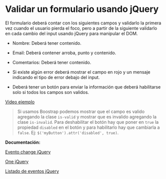 # Validar un formulario usando jQuery

El formulario deberá contar con los siguientes campos y validarlo la primera vez cuando el usuario pierda el foco, pero a partir de la siguiente validarlo en cada cambio del input usando jQuery para manipular el DOM.
   - Nombre: Deberá tener contenido.
   - Email: Deberá contener arroba, punto y contenido.
   - Comentarios: Deberá tener contenido.

- Si existe algún error deberá mostrar el campo en rojo y un mensaje indicando el tipo de error debajo del input.

- Deberá tener un botón para enviar la información que deberá habilitarse solo si todos los campos son validos.

[Video ejemplo](https://www.useloom.com/share/155aa51507d943998b7d0fc827019c00)

> Si usamos Boostrap podemos mostrar que el campo es valido agregando la clase `is-valid` y mostrar que es invalido agregando la clase `is-invalid`. Para deshabilitar el botón hay que poner en `true` la propiedad `disabled` en el botón y para habilitarlo hay que cambiarla a `false`. Ej: `$('myButton').attr('disabled', true)`.

**Documentación:**

[Evento change jQuery](http://api.jquery.com/change/)

[One jQuery](http://api.jquery.com/one/)

[Listado de eventos jQuery](http://api.jquery.com/Types/#Event)
